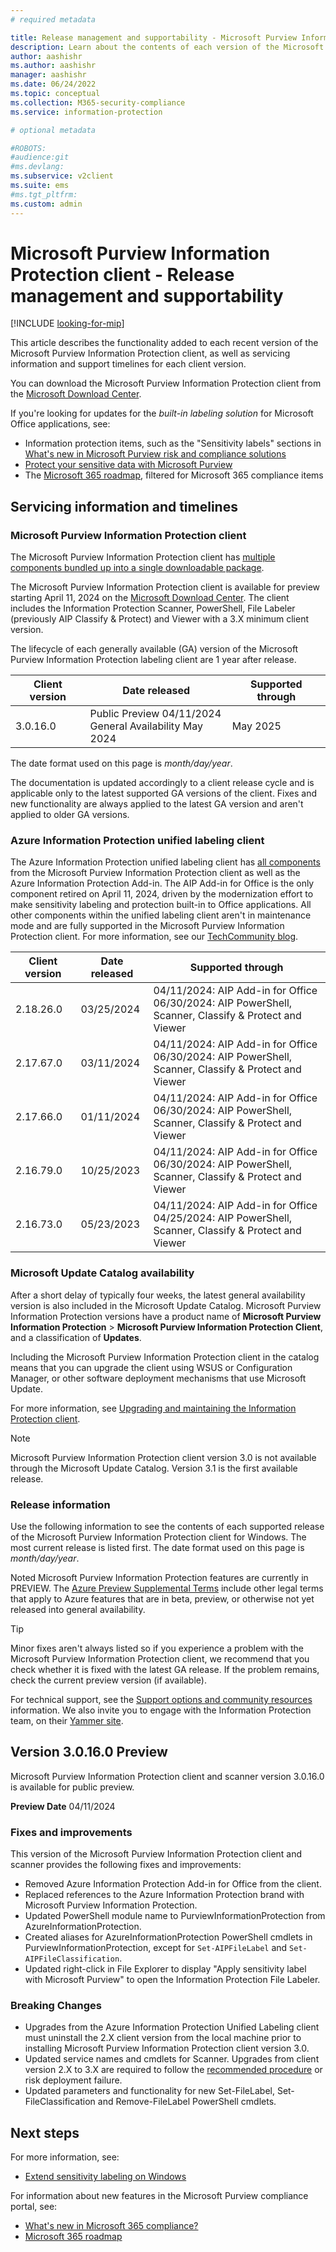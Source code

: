 ```yaml
---
# required metadata

title: Release management and supportability - Microsoft Purview Information Protection client
description: Learn about the contents of each version of the Microsoft Purview Information Protection client for Windows and understand the lifecycle policy for support.
author: aashishr
ms.author: aashishr
manager: aashishr
ms.date: 06/24/2022
ms.topic: conceptual
ms.collection: M365-security-compliance
ms.service: information-protection

# optional metadata

#ROBOTS:
#audience:git
#ms.devlang:
ms.subservice: v2client
ms.suite: ems
#ms.tgt_pltfrm:
ms.custom: admin
---
```


# Microsoft Purview Information Protection client - Release management and supportability

[!INCLUDE [looking-for-mip](../includes/looking-for-mip.md)]

This article describes the functionality added to each recent version of the Microsoft Purview Information Protection client, as well as servicing information and support timelines for each client version.

You can download the Microsoft Purview Information Protection client from the [Microsoft Download Center](https://www.microsoft.com/download/details.aspx?id=53018).

If you're looking for updates for the *built-in labeling solution* for Microsoft Office applications, see:

- Information protection items, such as the "Sensitivity labels" sections in [What's new in Microsoft Purview risk and compliance solutions](/microsoft-365/compliance/whats-new)
- [Protect your sensitive data with Microsoft Purview](/microsoft-365/compliance/information-protection)
- The [Microsoft 365 roadmap](https://www.microsoft.com/en-us/microsoft-365/roadmap?filters=&searchterms=compliance), filtered for Microsoft 365 compliance items


## Servicing information and timelines
### Microsoft Purview Information Protection client

The Microsoft Purview Information Protection client has [multiple components bundled up into a single downloadable package](/purview/information-protection-client). 

The Microsoft Purview Information Protection client is available for preview starting April 11, 2024 on the [Microsoft Download Center](https://www.microsoft.com/download/details.aspx?id=53018). The client includes the Information Protection Scanner, PowerShell, File Labeler (previously AIP Classify & Protect) and Viewer with a 3.X minimum client version.

The lifecycle of each generally available (GA) version of the Microsoft Purview Information Protection labeling client are 1 year after release.

|Client version|Date released|Supported through|
|--------------|-------------|-------------|
|3.0.16.0|Public Preview 04/11/2024<br>General Availability May 2024|May 2025|

The date format used on this page is *month/day/year*.

The documentation is updated accordingly to a client release cycle and is applicable only to the latest supported GA versions of the client. Fixes and new functionality are always applied to the latest GA version and aren't applied to older GA versions.

### Azure Information Protection unified labeling client

The Azure Information Protection unified labeling client has [all components](clientv2-admin-guide.md#technical-overview-of-the-azure-information-protection-unified-labeling-client) from the Microsoft Purview Information Protection client as well as the Azure Information Protection Add-in. The AIP Add-in for Office is the only component retired on April 11, 2024, driven by the modernization effort to make sensitivity labeling and protection built-in to Office applications. All other components within the unified labeling client aren't in maintenance mode and are fully supported in the Microsoft Purview Information Protection client. For more information, see our [TechCommunity blog](https://techcommunity.microsoft.com/t5/security-compliance-and-identity/azure-information-protection-and-the-information-protection/ba-p/3671070#:~:text=Azure%20Information%20Protection%20%28AIP%29%20has%20been%20on%20a,management%20experience%20into%20the%20Microsoft%20Purview%20compliance%20portal).

|Client version|Date released|Supported through|
|--------------|-------------|-------------|
|2.18.26.0|03/25/2024|04/11/2024: AIP Add-in for Office <br>06/30/2024: AIP PowerShell, Scanner, Classify & Protect and Viewer|
|2.17.67.0|03/11/2024|04/11/2024: AIP Add-in for Office <br>06/30/2024: AIP PowerShell, Scanner, Classify & Protect and Viewer|
|2.17.66.0|01/11/2024|04/11/2024: AIP Add-in for Office <br>06/30/2024: AIP PowerShell, Scanner, Classify & Protect and Viewer|
|2.16.79.0|10/25/2023|04/11/2024: AIP Add-in for Office <br>06/30/2024: AIP PowerShell, Scanner, Classify & Protect and Viewer|
|2.16.73.0|05/23/2023|04/11/2024: AIP Add-in for Office <br>04/25/2024: AIP PowerShell, Scanner, Classify & Protect and Viewer|

### Microsoft Update Catalog availability

After a short delay of typically four weeks, the latest general availability version is also included in the Microsoft Update Catalog. Microsoft Purview Information Protection versions have a product name of **Microsoft Purview Information Protection** > **Microsoft Purview Information Protection Client**, and a classification of **Updates**.

Including the Microsoft Purview Information Protection client in the catalog means that you can upgrade the client using WSUS or Configuration Manager, or other software deployment mechanisms that use Microsoft Update.

For more information, see [Upgrading and maintaining the Information Protection client](/purview/information-protection-client#install-or-upgrade-the-information-protection-client).

> [!NOTE]
> Microsoft Purview Information Protection client version 3.0 is not available through the Microsoft Update Catalog. Version 3.1 is the first available release.
>

### Release information

Use the following information to see the contents of each supported release of the Microsoft Purview Information Protection client for Windows. The most current release is listed first. The date format used on this page is *month/day/year*.

Noted Microsoft Purview Information Protection features are currently in PREVIEW. The [Azure Preview Supplemental Terms](https://azure.microsoft.com/support/legal/preview-supplemental-terms/) include other legal terms that apply to Azure features that are in beta, preview, or otherwise not yet released into general availability.

> [!TIP]
> Minor fixes aren't always listed so if you experience a problem with the Microsoft Purview Information Protection client, we recommend that you check whether it is fixed with the latest GA release. If the problem remains, check the current preview version (if available).
>
> For technical support, see the [Support options and community resources](../information-support.md#support-options-and-community-resources) information. We also invite you to engage with the Information Protection team, on their [Yammer site](https://www.yammer.com/askipteam/).

## Version 3.0.16.0 Preview

Microsoft Purview Information Protection client and scanner version 3.0.16.0 is available for public preview.

**Preview Date** 04/11/2024

### Fixes and improvements
This version of the Microsoft Purview Information Protection client and scanner provides the following fixes and improvements:
- Removed Azure Information Protection Add-in for Office from the client.
- Replaced references to the Azure Information Protection brand with Microsoft Purview Information Protection.  
- Updated PowerShell module name to PurviewInformationProtection from AzureInformationProtection.
- Created aliases for AzureInformationProtection PowerShell cmdlets in PurviewInformationProtection, except for `Set-AIPFileLabel` and `Set-AIPFileClassification`.
- Updated right-click in File Explorer to display "Apply sensitivity label with Microsoft Purview" to open the Information Protection File Labeler.

### Breaking Changes
- Upgrades from the Azure Information Protection Unified Labeling client must uninstall the 2.X client version from the local machine prior to installing Microsoft Purview Information Protection client version 3.0.
- Updated service names and cmdlets for Scanner. Upgrades from client version 2.X to 3.X are required to follow the [recommended procedure](/purview/upgrade-scanner-migrate) or risk deployment failure.
- Updated parameters and functionality for new Set-FileLabel, Set-FileClassification and Remove-FileLabel PowerShell cmdlets.

## Next steps

For more information, see:

- [Extend sensitivity labeling on Windows](/purview/information-protection-client)

For information about new features in the Microsoft Purview compliance portal, see:

- [What's new in Microsoft 365 compliance?](/microsoft-365/compliance/whats-new)
- [Microsoft 365 roadmap](https://www.microsoft.com/microsoft-365/roadmap?filters=&searchterms=Microsoft%2CInformation%2CProtection)


